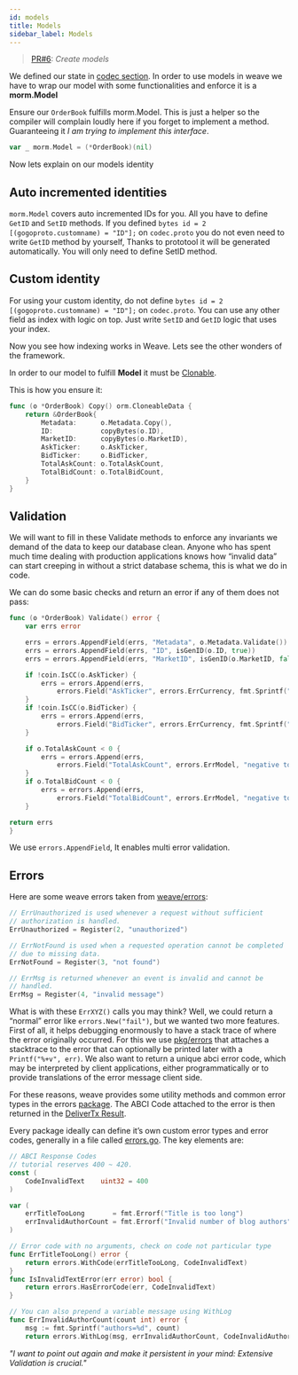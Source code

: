 ```yaml
---
id: models
title: Models
sidebar_label: Models
---
```


> [PR#6](https://github.com/iov-one/tutorial/pull/6): _Create models_

We defined our state in [codec section](weave-tutorial/03-codec.md). In order to use models in weave we have to wrap our model with some functionalities and enforce it is a **morm.Model**

Ensure our `OrderBook` fulfills morm.Model. This is just a helper so the compiler will complain loudly here if you forget to implement a method. Guaranteeing it *I am trying to implement this interface*.

```go
var _ morm.Model = (*OrderBook)(nil)
```

Now lets explain on our models identity

## Auto incremented identities

`morm.Model` covers auto incremented IDs for you. All you have to define `GetID` and `SetID` methods. If you defined `bytes id = 2 [(gogoproto.customname) = "ID"];`  on `codec.proto` you do not even need to write `GetID` method by yourself, Thanks to prototool it will be generated automatically. You will only need to define SetID method.

## Custom identity

For using your custom identity, do not define `bytes id = 2 [(gogoproto.customname) = "ID"];` on `codec.proto`. You can use any other field as index with logic on top. Just write `SetID` and `GetID` logic that uses your index.

Now you see how indexing works in Weave. Lets see the other wonders of the framework.

In order to our model to fulfill **Model** it must be [Clonable](https://github.com/iov-one/weave/blob/master/orm/interfaces.go#L34).

This is how you ensure it:

```go
func (o *OrderBook) Copy() orm.CloneableData {
    return &OrderBook{
        Metadata:      o.Metadata.Copy(),
        ID:            copyBytes(o.ID),
        MarketID:      copyBytes(o.MarketID),
        AskTicker:     o.AskTicker,
        BidTicker:     o.BidTicker,
        TotalAskCount: o.TotalAskCount,
        TotalBidCount: o.TotalBidCount,
    }
}
```

## Validation

We will want to fill in these Validate methods to enforce any invariants we demand of the data to keep our database clean. Anyone who has spent much time dealing with production applications knows how “invalid data” can start creeping in without a strict database schema, this is what we do in code.

We can do some basic checks and return an error if any of them does not pass:

```go
func (o *OrderBook) Validate() error {
    var errs error

    errs = errors.AppendField(errs, "Metadata", o.Metadata.Validate())
    errs = errors.AppendField(errs, "ID", isGenID(o.ID, true))
    errs = errors.AppendField(errs, "MarketID", isGenID(o.MarketID, false))

    if !coin.IsCC(o.AskTicker) {
        errs = errors.Append(errs,
            errors.Field("AskTicker", errors.ErrCurrency, fmt.Sprintf("Invalid ask ticker: %s", o.AskTicker)))
    }
    if !coin.IsCC(o.BidTicker) {
        errs = errors.Append(errs,
            errors.Field("BidTicker", errors.ErrCurrency, fmt.Sprintf("Invalid bid ticker: %s", o.BidTicker)))
    }

    if o.TotalAskCount < 0 {
        errs = errors.Append(errs,
            errors.Field("TotalAskCount", errors.ErrModel, "negative total ask count"))
    }
    if o.TotalBidCount < 0 {
        errs = errors.Append(errs,
            errors.Field("TotalBidCount", errors.ErrModel, "negative total bid count"))
    }

return errs
}
```

We use `errors.AppendField`, It enables multi error validation.

## Errors

Here are some weave errors taken from [weave/errors](https://github.com/iov-one/weave/blob/master/errors/errors.go "Weave errors"):

```go
// ErrUnauthorized is used whenever a request without sufficient
// authorization is handled.
ErrUnauthorized = Register(2, "unauthorized")

// ErrNotFound is used when a requested operation cannot be completed
// due to missing data.
ErrNotFound = Register(3, "not found")

// ErrMsg is returned whenever an event is invalid and cannot be
// handled.
ErrMsg = Register(4, "invalid message")
```

What is with these `ErrXYZ()` calls you may think? Well, we could return a “normal” error like `errors.New("fail")`, but we wanted two more features. First of all, it helps debugging enormously to have a stack trace of where the error originally occurred. For this we use [pkg/errors](https://github.com/pkg/errors "go/pkg") that attaches a stacktrace to the error that can optionally be printed later with a `Printf("%+v", err)`. We also want to return a unique abci error code, which may be interpreted by client applications, either programmatically or to provide translations of the error message client side.

For these reasons, weave provides some utility methods and common error types in the errors [package](https://godoc.org/github.com/iov-one/weave/errors). The ABCI Code attached to the error is then returned in the [DeliverTx Result](https://github.com/iov-one/weave/blob/v0.20.0/abci.go#L114-L126).

Every package ideally can define it’s own custom error types and error codes, generally in a file called [errors.go](https://github.com/iov-one/weave/blob/master/x/sigs/errors.go). The key elements are:

```go
// ABCI Response Codes
// tutorial reserves 400 ~ 420.
const (
    CodeInvalidText    uint32 = 400
)

var (
    errTitleTooLong       = fmt.Errorf("Title is too long")
    errInvalidAuthorCount = fmt.Errorf("Invalid number of blog authors")
)

// Error code with no arguments, check on code not particular type
func ErrTitleTooLong() error {
    return errors.WithCode(errTitleTooLong, CodeInvalidText)
}
func IsInvalidTextError(err error) bool {
    return errors.HasErrorCode(err, CodeInvalidText)
}

// You can also prepend a variable message using WithLog
func ErrInvalidAuthorCount(count int) error {
    msg := fmt.Sprintf("authors=%d", count)
    return errors.WithLog(msg, errInvalidAuthorCount, CodeInvalidAuthor)
```

_"I want to point out again and make it persistent in your mind: Extensive Validation is crucial."_
